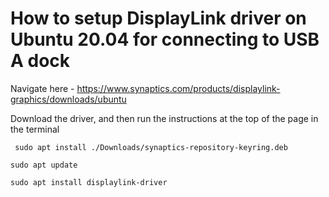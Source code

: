 # How to setup DisplayLink driver on Ubuntu 20.04 for connecting to USB A dock

Navigate here - https://www.synaptics.com/products/displaylink-graphics/downloads/ubuntu

Download the driver, and then run the instructions at the top of the page in the terminal

`
sudo apt install ./Downloads/synaptics-repository-keyring.deb`

`sudo apt update`

`sudo apt install displaylink-driver
`
